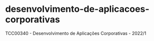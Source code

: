 # desenvolvimento-de-aplicacoes-corporativas
TCC00340 - Desenvolvimento de Aplicações Corporativas - 2022/1
